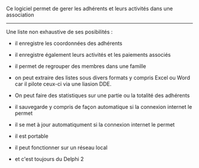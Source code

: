 Ce logiciel permet de gerer les adhérents et leurs activités dans une association
***

Une liste non exhaustive de ses posibilités :
- il enregistre les coordonnées des adhérents
- il enregistre également leurs activités et les paiements associés
- il permet de regrouper des membres dans une famille
- on peut extraire des listes sous divers formats y compris Excel ou Word car il pilote ceux-ci via une liasion DDE.
- On peut faire des statistiques sur une partie ou la totalité des adhérents
- il sauvegarde y compris de façon automatique si la connexion internet le permet

- il se met à jour automatiqument si la connexion internet le permet
- il est portable
- il peut fonctionner sur un réseau local
- et c'est toujours du Delphi 2
